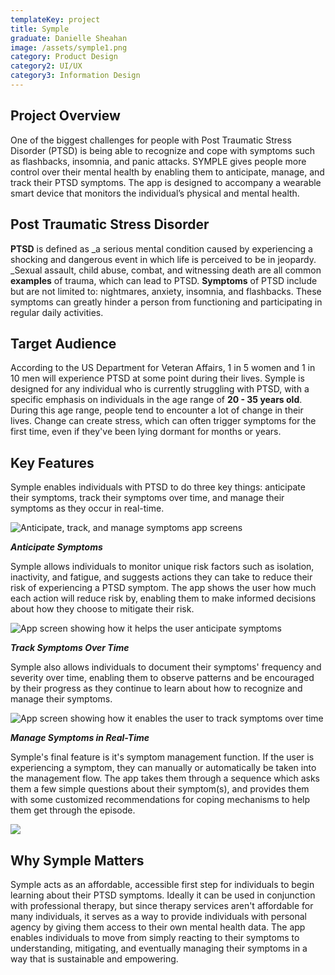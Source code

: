 ```yaml
---
templateKey: project
title: Symple
graduate: Danielle Sheahan
image: /assets/symple1.png
category: Product Design
category2: UI/UX
category3: Information Design
---
```

## Project Overview

One of the biggest challenges for people with Post Traumatic Stress Disorder (PTSD) is being able to recognize and cope with symptoms such as flashbacks, insomnia, and panic attacks. SYMPLE gives people more control over their mental health by enabling them to anticipate, manage, and track their PTSD symptoms. The app is designed to accompany a wearable smart device that monitors the individual’s physical and mental health.

## Post Traumatic Stress Disorder

**PTSD** is defined as _a serious mental condition caused by experiencing a shocking and dangerous event in which life is perceived to be in jeopardy. _Sexual assault, child abuse, combat, and witnessing death are all common **examples** of trauma, which can lead to PTSD. **Symptoms** of PTSD include but are not limited to: nightmares, anxiety, insomnia, and flashbacks. These symptoms can greatly hinder a person from functioning and participating in regular daily activities.

## Target Audience

According to the US Department for Veteran Affairs, 1 in 5 women and 1 in 10 men will experience PTSD at some point during their lives. Symple is designed for any individual who is currently struggling with PTSD, with a specific emphasis on individuals in the age range of **20 - 35 years old**. During this age range, people tend to encounter a lot of change in their lives. Change can create stress, which can often trigger symptoms for the first time, even if they've been lying dormant for months or years.

## Key Features

Symple enables individuals with PTSD to do three key things: anticipate their symptoms, track their symptoms over time, and manage their symptoms as they occur in real-time.

![Anticipate, track, and manage symptoms app screens](/assets/symple2.png)

_**Anticipate Symptoms**_

Symple allows individuals to monitor unique risk factors such as isolation, inactivity, and fatigue, and suggests actions they can take to reduce their risk of experiencing a PTSD symptom. The app shows the user how much each action will reduce risk by, enabling them to make informed decisions about how they choose to mitigate their risk.

![App screen showing how it helps the user anticipate symptoms](/assets/simple-03.png)

_**Track Symptoms Over Time**_

Symple also allows individuals to document their symptoms' frequency and severity over time, enabling them to observe patterns and be encouraged by their progress as they continue to learn about how to recognize and manage their symptoms.

![App screen showing how it enables the user to track symptoms over time](/assets/simple-01.png)

_**Manage Symptoms in Real-Time**_

Symple's final feature is it's symptom management function. If the user is experiencing a symptom, they can manually  or automatically be taken into the management flow. The app takes them through a sequence which asks them a few simple questions about their symptom(s), and provides them with some customized recommendations for coping mechanisms to help them get through the episode.

![](/assets/simple-02.png)

## Why Symple Matters

Symple acts as an affordable, accessible first step for individuals to begin learning about their PTSD symptoms. Ideally it can be used in conjunction with professional therapy, but since therapy services aren't affordable for many individuals, it serves as a way to provide individuals with personal agency by giving them access to their own mental health data. The app enables individuals to move from simply reacting to their symptoms to understanding, mitigating, and eventually managing their symptoms in a way that is sustainable and empowering.
